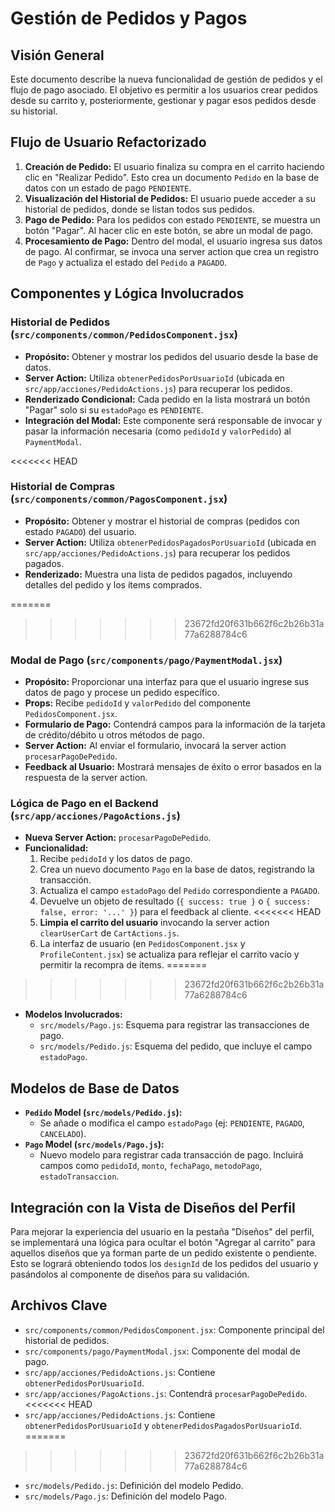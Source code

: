 # Gestión de Pedidos y Pagos

## Visión General

Este documento describe la nueva funcionalidad de gestión de pedidos y el flujo de pago asociado. El objetivo es permitir a los usuarios crear pedidos desde su carrito y, posteriormente, gestionar y pagar esos pedidos desde su historial.

## Flujo de Usuario Refactorizado

1.  **Creación de Pedido:** El usuario finaliza su compra en el carrito haciendo clic en "Realizar Pedido". Esto crea un documento `Pedido` en la base de datos con un estado de pago `PENDIENTE`.
2.  **Visualización del Historial de Pedidos:** El usuario puede acceder a su historial de pedidos, donde se listan todos sus pedidos.
3.  **Pago de Pedido:** Para los pedidos con estado `PENDIENTE`, se muestra un botón "Pagar". Al hacer clic en este botón, se abre un modal de pago.
4.  **Procesamiento de Pago:** Dentro del modal, el usuario ingresa sus datos de pago. Al confirmar, se invoca una server action que crea un registro de `Pago` y actualiza el estado del `Pedido` a `PAGADO`.

## Componentes y Lógica Involucrados

### Historial de Pedidos (`src/components/common/PedidosComponent.jsx`)

*   **Propósito:** Obtener y mostrar los pedidos del usuario desde la base de datos.
*   **Server Action:** Utiliza `obtenerPedidosPorUsuarioId` (ubicada en `src/app/acciones/PedidoActions.js`) para recuperar los pedidos.
*   **Renderizado Condicional:** Cada pedido en la lista mostrará un botón "Pagar" solo si su `estadoPago` es `PENDIENTE`.
*   **Integración del Modal:** Este componente será responsable de invocar y pasar la información necesaria (como `pedidoId` y `valorPedido`) al `PaymentModal`.

<<<<<<< HEAD
### Historial de Compras (`src/components/common/PagosComponent.jsx`)

*   **Propósito:** Obtener y mostrar el historial de compras (pedidos con estado `PAGADO`) del usuario.
*   **Server Action:** Utiliza `obtenerPedidosPagadosPorUsuarioId` (ubicada en `src/app/acciones/PedidoActions.js`) para recuperar los pedidos pagados.
*   **Renderizado:** Muestra una lista de pedidos pagados, incluyendo detalles del pedido y los ítems comprados.

=======
>>>>>>> 23672fd20f631b662f6c2b26b31a77a6288784c6
### Modal de Pago (`src/components/pago/PaymentModal.jsx`)

*   **Propósito:** Proporcionar una interfaz para que el usuario ingrese sus datos de pago y procese un pedido específico.
*   **Props:** Recibe `pedidoId` y `valorPedido` del componente `PedidosComponent.jsx`.
*   **Formulario de Pago:** Contendrá campos para la información de la tarjeta de crédito/débito u otros métodos de pago.
*   **Server Action:** Al enviar el formulario, invocará la server action `procesarPagoDePedido`.
*   **Feedback al Usuario:** Mostrará mensajes de éxito o error basados en la respuesta de la server action.

### Lógica de Pago en el Backend (`src/app/acciones/PagoActions.js`)

*   **Nueva Server Action:** `procesarPagoDePedido`.
*   **Funcionalidad:**
    1.  Recibe `pedidoId` y los datos de pago.
    2.  Crea un nuevo documento `Pago` en la base de datos, registrando la transacción.
    3.  Actualiza el campo `estadoPago` del `Pedido` correspondiente a `PAGADO`.
    4.  Devuelve un objeto de resultado (`{ success: true }` o `{ success: false, error: '...' }`) para el feedback al cliente.
<<<<<<< HEAD
    5.  **Limpia el carrito del usuario** invocando la server action `clearUserCart` de `CartActions.js`.
    6.  La interfaz de usuario (en `PedidosComponent.jsx` y `ProfileContent.jsx`) se actualiza para reflejar el carrito vacío y permitir la recompra de ítems.
=======
>>>>>>> 23672fd20f631b662f6c2b26b31a77a6288784c6
*   **Modelos Involucrados:**
    *   `src/models/Pago.js`: Esquema para registrar las transacciones de pago.
    *   `src/models/Pedido.js`: Esquema del pedido, que incluye el campo `estadoPago`.

## Modelos de Base de Datos

*   **`Pedido` Model (`src/models/Pedido.js`):**
    *   Se añade o modifica el campo `estadoPago` (ej: `PENDIENTE`, `PAGADO`, `CANCELADO`).
*   **`Pago` Model (`src/models/Pago.js`):**
    *   Nuevo modelo para registrar cada transacción de pago. Incluirá campos como `pedidoId`, `monto`, `fechaPago`, `metodoPago`, `estadoTransaccion`.

## Integración con la Vista de Diseños del Perfil

Para mejorar la experiencia del usuario en la pestaña "Diseños" del perfil, se implementará una lógica para ocultar el botón "Agregar al carrito" para aquellos diseños que ya forman parte de un pedido existente o pendiente. Esto se logrará obteniendo todos los `designId` de los pedidos del usuario y pasándolos al componente de diseños para su validación.

## Archivos Clave

*   `src/components/common/PedidosComponent.jsx`: Componente principal del historial de pedidos.
*   `src/components/pago/PaymentModal.jsx`: Componente del modal de pago.
*   `src/app/acciones/PedidoActions.js`: Contiene `obtenerPedidosPorUsuarioId`.
*   `src/app/acciones/PagoActions.js`: Contendrá `procesarPagoDePedido`.
<<<<<<< HEAD
*   `src/app/acciones/PedidoActions.js`: Contiene `obtenerPedidosPorUsuarioId` y `obtenerPedidosPagadosPorUsuarioId`.
=======
>>>>>>> 23672fd20f631b662f6c2b26b31a77a6288784c6
*   `src/models/Pedido.js`: Definición del modelo Pedido.
*   `src/models/Pago.js`: Definición del modelo Pago.
